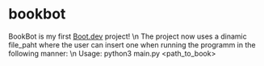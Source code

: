 # bookbot

BookBot is my first [Boot.dev](https://www.boot.dev) project!
\n The project now uses a dinamic file_paht where the user can insert one when running the programm in the following manner: 
\n Usage: python3 main.py <path_to_book> 

